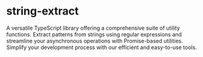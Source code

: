 # string-extract
A versatile TypeScript library offering a comprehensive suite of utility functions. Extract patterns from strings using regular expressions and streamline your asynchronous operations with Promise-based utilities. Simplify your development process with our efficient and easy-to-use tools.

